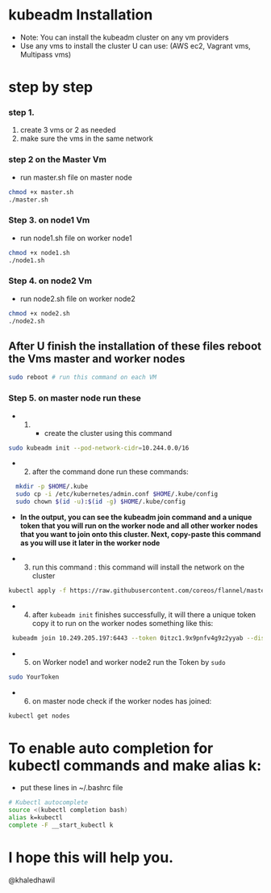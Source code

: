# kubeadm Installation 
- Note: You can install the kubeadm cluster on any vm providers
- Use any vms to install the cluster U can use: (AWS ec2, Vagrant vms, Multipass vms)

# step by step
### step 1.
1. create 3 vms or 2 as needed 
2. make sure the vms in the same network

### step 2 on the Master Vm
- run master.sh file on master node 
```bash
chmod +x master.sh
./master.sh
```

### Step 3. on node1 Vm
- run node1.sh file on worker node1
```bash
chmod +x node1.sh
./node1.sh
```

### Step 4. on node2 Vm
- run node2.sh file on worker node2
```bash
chmod +x node2.sh
./node2.sh
```

## After U finish the installation of these files reboot the Vms master and worker nodes
```bash
sudo reboot # run this command on each VM
```

### Step 5. on master node run  these 
- 1. - create the cluster using this command
```bash
sudo kubeadm init --pod-network-cidr=10.244.0.0/16
```
- 2. after the command done run these commands:
```bash
  mkdir -p $HOME/.kube
  sudo cp -i /etc/kubernetes/admin.conf $HOME/.kube/config
  sudo chown $(id -u):$(id -g) $HOME/.kube/config
```
- **In the output, you can see the kubeadm join command and a unique token that you will run on the worker node and all other worker nodes that you want to join onto this cluster. Next, copy-paste this command as you will use it later in the worker node**

- 3. run this command : this command will install the network on the cluster
```bash
kubectl apply -f https://raw.githubusercontent.com/coreos/flannel/master/Documentation/kube-flannel.yml
```

- 4. after `kubeadm init` finishes successfully, it will there a unique token copy it to run on the worker nodes 
something like this:
```bash
 kubeadm join 10.249.205.197:6443 --token 0itzc1.9x9pnfv4g9z2yyab --discovery-token-ca-cert-hash sha256:dc1ab6166f961ee2e3c48de417d347909ff0b3e01182349716041992f28c4da4 
```
- 5. on Worker node1 and worker node2  run the Token by `sudo`
```bash
sudo YourToken
```
- 6. on master node check if the worker nodes has joined:
```bash
kubectl get nodes
```

# To enable auto completion for kubectl commands and make  alias k:
- put these lines in ~/.bashrc file 
```bash
# Kubectl autocomplete
source <(kubectl completion bash)
alias k=kubectl
complete -F __start_kubectl k
```


#  I hope this will help you. 
@khaledhawil
